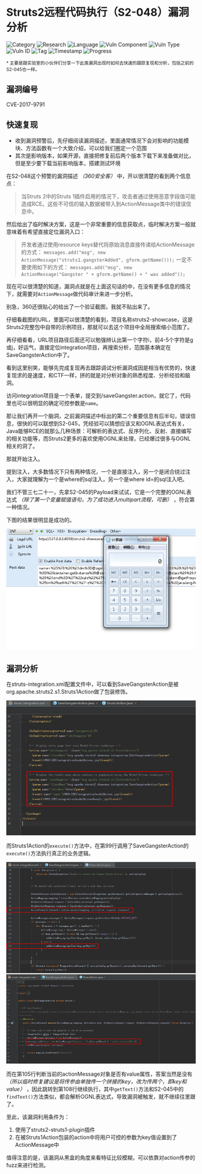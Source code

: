 # Struts2远程代码执行（S2-048）漏洞分析

![Category](https://img.shields.io/badge/category-vuln_analysis-blue.svg)
![Research](https://img.shields.io/badge/research-web_security-blue.svg)
![Language](https://img.shields.io/badge/lang-java-blue.svg)
![Vuln Component](https://img.shields.io/badge/vuln_component-struts2-red.svg)
![Vuln Type](https://img.shields.io/badge/vuln_type-rce-red.svg)
![Vuln ID](https://img.shields.io/badge/vuln_id-cve--2017--9791-red.svg)
![Tag](https://img.shields.io/badge/tag-ognl-green.svg)
![Timestamp](https://img.shields.io/badge/timestamp-1499440858-lightgrey.svg)
![Progress](https://img.shields.io/badge/progress-100%25-brightgreen.svg)

<small>* 主要是跟实验室的小伙伴们分享一下此类漏洞出现时如何去快速的跟踪复现和分析，包括之前的S2-045也一样。</small>

## 漏洞编号

CVE-2017-9791

## 快速复现

- 收到漏洞预警后，先仔细阅读漏洞描述，里面通常情况下会对影响的功能模块、方法函数有一个大致介绍，可以给我们圈定一个范围
- 其次是影响版本，如果开源，直接把修复前后两个版本下载下来准备做对比，但是至少要下载当前影响版本，搭建测试环境

在S2-048这个预警的漏洞描述 *（360安全客）* 中，开以很清楚的看到两个信息点：

> 当Struts 2中的Struts 1插件启用的情况下，攻击者通过使用恶意字段值可能造成RCE。这些不可信的输入数据被带入到ActionMessage类中的错误信息中。

然后给出了临时解决方案，这是一个非常重要的信息获取点，临时解决方案一般就意味着有希望直接定位漏洞入口：

> 开发者通过使用resource keys替代将原始消息直接传递给ActionMessage的方式：
> `messages.add("msg", new ActionMessage("struts1.gangsterAdded", gform.getName()));`
> 一定不要使用如下的方式：
> `messages.add("msg", new ActionMessage("Gangster " + gform.getName() + " was added"));`

现在可以很清楚的知道，漏洞点就是在上面这句话的中，在没有更多信息的情况下，就需要对`ActionMessage`做代码审计来进一步分析。

别急，360还很贴心的给出了一个验证截图，我就不贴出来了。

仔细看截图的URL，里面可以很清楚的看到，项目名称struts2-showcase，这是Struts2完整包中自带的示例项目，那就可以去这个项目中全局搜索缩小范围了。

再仔细看看，URL项目路径后面还可以勉强辨认出第一个字符i，前4-5个字符是g或j，好运气，直接定位integration项目，再搜索分析，范围基本确定在SaveGangsterAction中了。

看到这里别笑，能够先完成复现再去跟踪调试分析漏洞成因是相当有优势的，快速复现求的是速度，和CTF一样，拼的就是对分析对象的熟悉程度、分析经验和脑洞。

访问integration项目是一个表单，提交到/saveGangster.action，就它了，代码里也可以很明显的确定可控参数是`name`。

那让我们再开一个脑洞，之前漏洞描述中标出的第二个重要信息有后半句，错误信息，很快的可以联想到S2-045，凭经验可以猜想应该又和OGNL表达式有关，Java能够RCE的就那么几种场景：可解析的表达式、反序列化、反射、直接编写的相关功能等，而Struts2更多的喜欢使用OGNL来处理，已经爆过很多与OGNL相关的洞了。

那就开始注入。

提到注入，大多数情况下只有两种情况，一个是直接注入，另一个是闭合绕过注入，大家就理解为一个是where的sql注入，另一个是where id=的sql注入吧。

我们不管三七二十一，先拿S2-045的Payload来试试，它是一个完整的OGNL表达式 *（除了第一个变量赋值语句，为了成功进入multipart流程，可删）* ，符合第一种情况。

下图的结果很明显是成功的。

![01.png](apache-struts2-s2-048-rce/01.png)

## 漏洞分析

在struts-integration.xml配置文件中，可以看到SaveGangsterAction是被org.apache.struts2.s1.Struts1Action做了包装修饰。

![02.png](apache-struts2-s2-048-rce/02.png)

而Struts1Action的`execute()`方法中，在第99行调用了SaveGangsterAction的`execute()`方法执行真正的业务逻辑。

![03.png](apache-struts2-s2-048-rce/03.png)
![04.png](apache-struts2-s2-048-rce/04.png)

而在第105行判断当前的actionMessage对象是否有value属性，答案当然是没有 *（所以临时修复建议是将传参由单独传一个拼接的key，改为传两个，即key和value）* ，因此跳转到第108行继续执行，其中`getText()`方法和S2-045中的`findText()`方法类似，都会解析OGNL表达式，导致漏洞被触发，就不继续往里跟了。

至此，该漏洞利用条件为：

1. 使用了struts2-struts1-plugin插件
1. 在被Struts1Action包装的action中将用户可控的参数为key值设置到了ActionMessage中

值得注意的是，该漏洞从黑盒的角度来看特征比较模糊，可以依靠对action传参的fuzz来进行检测。